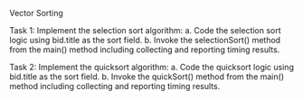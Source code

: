 Vector Sorting

Task 1: Implement the selection sort algorithm:
a.	Code the selection sort logic using bid.title as the sort field.
b.	Invoke the selectionSort() method from the main() method including collecting and reporting timing results.

Task 2: Implement the quicksort algorithm:
a.	Code the quicksort logic using bid.title as the sort field.
b.	Invoke the quickSort() method from the main() method including collecting and reporting timing results.
